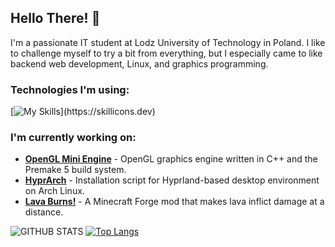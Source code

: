 ## Hello There! 👋

I'm a passionate IT student at Lodz University of Technology in Poland.
I like to challenge myself to try a bit from everything, but I especially came to like backend web development, Linux, and graphics programming.

### Technologies I'm using:
[![My Skills](https://skillicons.dev/icons?i=js,cpp,cmake,java,python,godot,git,linux,bash,)](https://skillicons.dev)

### I'm currently working on:
* __[OpenGL Mini Engine](https://github.com/mat-kubiak/OpenGL-Mini-Engine)__ - OpenGL graphics engine written in C++ and the Premake 5 build system.
* __[HyprArch](https://github.com/mat-kubiak/hyprarch)__ - Installation script for Hyprland-based desktop environment on Arch Linux.
* __[Lava Burns!](https://github.com/mat-kubiak/lava-burns)__ - A Minecraft Forge mod that makes lava inflict damage at a distance.

![GITHUB STATS](https://github-readme-stats.vercel.app/api?username=mat-kubiak&show_icons=true&theme=github_dark&hide_border=true&hide=issues)
[![Top Langs](https://github-readme-stats.vercel.app/api/top-langs/?username=mat-kubiak&layout=compact&theme=github_dark&hide_border=true)](https://github.com/anuraghazra/github-readme-stats)
